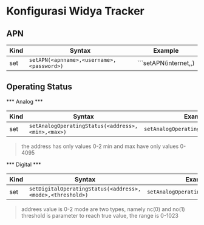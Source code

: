 # Konfigurasi Widya Tracker

## APN

Kind        |Syntax                                       |Example              |
------------|---------------------------------------------|---------------------|
set         |```setAPN(<apnname>,<username>,<password>)```|```setAPN(internet,,)|

## Operating Status

*** Analog ***

Kind        |Syntax                                               |Example              |
------------|-----------------------------------------------------|---------------------|
set         |```setAnalogOperatingStatus(<address>,<min>,<max>)```|```setAnalogOperatingStatus(0,1,1023)```|

> the address has only values 0-2
> min and max have only values 0-4095

*** Digital ***

Kind        |Syntax                                               |Example              |
------------|-----------------------------------------------------|---------------------|
set         |```setDigitalOperatingStatus(<address>,<mode>,<threshold>)```|```setAnalogOperatingStatus(1,1,400)```|

> addrees value is 0-2
> mode are two types, namely nc(0) and no(1)
> threshold is parameter to reach true value, the range is 0-1023
